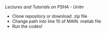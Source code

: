 *Lectures and Tutorials on PSHA - Unitn*

* Clone repository or download .zip file
* Change path into line 10 of MAIN. matlab file
* Run the codes!
